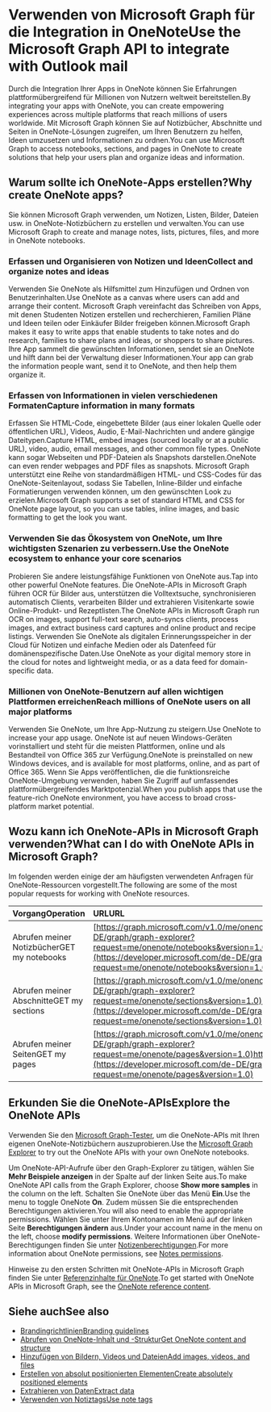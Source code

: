 # <a name="use-microsoft-graph-to-integrate-with-onenote"></a><span data-ttu-id="e1bfe-101">Verwenden von Microsoft Graph für die Integration in OneNote</span><span class="sxs-lookup"><span data-stu-id="e1bfe-101">Use the Microsoft Graph API to integrate with Outlook mail</span></span>

<span data-ttu-id="e1bfe-102">Durch die Integration Ihrer Apps in OneNote können Sie Erfahrungen plattformübergreifend für Millionen von Nutzern weltweit bereitstellen.</span><span class="sxs-lookup"><span data-stu-id="e1bfe-102">By integrating your apps with OneNote, you can create empowering experiences across multiple platforms that reach millions of users worldwide.</span></span> <span data-ttu-id="e1bfe-103">Mit Microsoft Graph können Sie auf Notizbücher, Abschnitte und Seiten in OneNote-Lösungen zugreifen, um Ihren Benutzern zu helfen, Ideen umzusetzen und Informationen zu ordnen.</span><span class="sxs-lookup"><span data-stu-id="e1bfe-103">You can use Microsoft Graph to access notebooks, sections, and pages in OneNote to create solutions that help your users plan and organize ideas and information.</span></span>

## <a name="why-create-onenote-apps"></a><span data-ttu-id="e1bfe-104">Warum sollte ich OneNote-Apps erstellen?</span><span class="sxs-lookup"><span data-stu-id="e1bfe-104">Why create OneNote apps?</span></span>

<span data-ttu-id="e1bfe-105">Sie können Microsoft Graph verwenden, um Notizen, Listen, Bilder, Dateien usw. in OneNote-Notizbüchern zu erstellen und verwalten.</span><span class="sxs-lookup"><span data-stu-id="e1bfe-105">You can use Microsoft Graph to create and manage notes, lists, pictures, files, and more in OneNote notebooks.</span></span>

### <a name="collect-and-organize-notes-and-ideas"></a><span data-ttu-id="e1bfe-106">Erfassen und Organisieren von Notizen und Ideen</span><span class="sxs-lookup"><span data-stu-id="e1bfe-106">Collect and organize notes and ideas</span></span>  
<span data-ttu-id="e1bfe-107">Verwenden Sie OneNote als Hilfsmittel zum Hinzufügen und Ordnen von Benutzerinhalten.</span><span class="sxs-lookup"><span data-stu-id="e1bfe-107">Use OneNote as a canvas where users can add and arrange their content.</span></span> <span data-ttu-id="e1bfe-108">Microsoft Graph vereinfacht das Schreiben von Apps, mit denen Studenten Notizen erstellen und recherchieren, Familien Pläne und Ideen teilen oder Einkäufer Bilder freigeben können.</span><span class="sxs-lookup"><span data-stu-id="e1bfe-108">Microsoft Graph makes it easy to write apps that enable students to take notes and do research, families to share plans and ideas, or shoppers to share pictures.</span></span> <span data-ttu-id="e1bfe-109">Ihre App sammelt die gewünschten Informationen, sendet sie an OneNote und hilft dann bei der Verwaltung dieser Informationen.</span><span class="sxs-lookup"><span data-stu-id="e1bfe-109">Your app can grab the information people want, send it to OneNote, and then help them organize it.</span></span>

### <a name="capture-information-in-many-formats"></a><span data-ttu-id="e1bfe-110">Erfassen von Informationen in vielen verschiedenen Formaten</span><span class="sxs-lookup"><span data-stu-id="e1bfe-110">Capture information in many formats</span></span>
<span data-ttu-id="e1bfe-111">Erfassen Sie HTML-Code, eingebettete Bilder (aus einer lokalen Quelle oder öffentlichen URL), Videos, Audio, E-Mail-Nachrichten und andere gängige Dateitypen.</span><span class="sxs-lookup"><span data-stu-id="e1bfe-111">Capture HTML, embed images (sourced locally or at a public URL), video, audio, email messages, and other common file types.</span></span> <span data-ttu-id="e1bfe-112">OneNote kann sogar Webseiten und PDF-Dateien als Snapshots darstellen.</span><span class="sxs-lookup"><span data-stu-id="e1bfe-112">OneNote can even render webpages and PDF files as snapshots.</span></span> <span data-ttu-id="e1bfe-113">Microsoft Graph unterstützt eine Reihe von standardmäßigen HTML- und CSS-Codes für das OneNote-Seitenlayout, sodass Sie Tabellen, Inline-Bilder und einfache Formatierungen verwenden können, um den gewünschten Look zu erzielen.</span><span class="sxs-lookup"><span data-stu-id="e1bfe-113">Microsoft Graph supports a set of standard HTML and CSS for OneNote page layout, so you can use tables, inline images, and basic formatting to get the look you want.</span></span> 

### <a name="use-the-onenote-ecosystem-to-enhance-your-core-scenarios"></a><span data-ttu-id="e1bfe-114">Verwenden Sie das Ökosystem von OneNote, um Ihre wichtigsten Szenarien zu verbessern.</span><span class="sxs-lookup"><span data-stu-id="e1bfe-114">Use the OneNote ecosystem to enhance your core scenarios</span></span>
<span data-ttu-id="e1bfe-115">Probieren Sie andere leistungsfähige Funktionen von OneNote aus.</span><span class="sxs-lookup"><span data-stu-id="e1bfe-115">Tap into other powerful OneNote features.</span></span> <span data-ttu-id="e1bfe-116">Die OneNote-APIs in Microsoft Graph führen OCR für Bilder aus, unterstützen die Volltextsuche, synchronisieren automatisch Clients, verarbeiten Bilder und extrahieren Visitenkarte sowie Online-Produkt- und Rezeptlisten.</span><span class="sxs-lookup"><span data-stu-id="e1bfe-116">The OneNote APIs in Microsoft Graph run OCR on images, support full-text search, auto-syncs clients, process images, and extract business card captures and online product and recipe listings.</span></span> <span data-ttu-id="e1bfe-117">Verwenden Sie OneNote als digitalen Erinnerungsspeicher in der Cloud für Notizen und einfache Medien oder als Datenfeed für domänenspezifische Daten.</span><span class="sxs-lookup"><span data-stu-id="e1bfe-117">Use OneNote as your digital memory store in the cloud for notes and lightweight media, or as a data feed for domain-specific data.</span></span> 

### <a name="reach-millions-of-onenote-users-on-all-major-platforms"></a><span data-ttu-id="e1bfe-118">Millionen von OneNote-Benutzern auf allen wichtigen Plattformen erreichen</span><span class="sxs-lookup"><span data-stu-id="e1bfe-118">Reach millions of OneNote users on all major platforms</span></span>
<span data-ttu-id="e1bfe-119">Verwenden Sie OneNote, um Ihre App-Nutzung zu steigern.</span><span class="sxs-lookup"><span data-stu-id="e1bfe-119">Use OneNote to increase your app usage.</span></span> <span data-ttu-id="e1bfe-120">OneNote ist auf neuen Windows-Geräten vorinstalliert und steht für die meisten Plattformen, online und als Bestandteil von Office 365 zur Verfügung.</span><span class="sxs-lookup"><span data-stu-id="e1bfe-120">OneNote is preinstalled on new Windows devices, and is available for most platforms, online, and as part of Office 365.</span></span> <span data-ttu-id="e1bfe-121">Wenn Sie Apps veröffentlichen, die die funktionsreiche OneNote-Umgebung verwenden, haben Sie Zugriff auf umfassendes plattformübergreifendes Marktpotenzial.</span><span class="sxs-lookup"><span data-stu-id="e1bfe-121">When you publish apps that use the feature-rich OneNote environment, you have access to broad cross-platform market potential.</span></span>

<!-- Might be good to show a few examples of Microsoft Graph API calls here, similar to what we have in the featured scenarios topic: https://developer.microsoft.com/en-us/graph/docs/concepts/featured_scenarios. You could have an H2 section called "What can I do with OneNote APIs in Microsoft Graph?"-->

## <a name="what-can-i-do-with-onenote-apis-in-microsoft-graph"></a><span data-ttu-id="e1bfe-122">Wozu kann ich OneNote-APIs in Microsoft Graph verwenden?</span><span class="sxs-lookup"><span data-stu-id="e1bfe-122">What can I do with OneNote APIs in Microsoft Graph?</span></span>

<span data-ttu-id="e1bfe-123">Im folgenden werden einige der am häufigsten verwendeten Anfragen für OneNote-Ressourcen vorgestellt.</span><span class="sxs-lookup"><span data-stu-id="e1bfe-123">The following are some of the most popular requests for working with OneNote resources.</span></span>

|<span data-ttu-id="e1bfe-124">Vorgang</span><span class="sxs-lookup"><span data-stu-id="e1bfe-124">Operation</span></span>|<span data-ttu-id="e1bfe-125">URL</span><span class="sxs-lookup"><span data-stu-id="e1bfe-125">URL</span></span>|
|:--------|:--|
|<span data-ttu-id="e1bfe-126">Abrufen meiner Notizbücher</span><span class="sxs-lookup"><span data-stu-id="e1bfe-126">GET my notebooks</span></span>|<span data-ttu-id="e1bfe-127">[https://graph.microsoft.com/v1.0/me/onenote/notebooks](https://developer.microsoft.com/de-DE/graph/graph-explorer?request=me/onenote/notebooks&version=1.0)</span><span class="sxs-lookup"><span data-stu-id="e1bfe-127">https://graph.microsoft.com[/v1.0/me/drive/root/children](https://developer.microsoft.com/de-DE/graph/graph-explorer?request=me/onenote/notebooks&version=1.0)</span></span>|
|<span data-ttu-id="e1bfe-128">Abrufen meiner Abschnitte</span><span class="sxs-lookup"><span data-stu-id="e1bfe-128">GET my sections</span></span>|<span data-ttu-id="e1bfe-129">[https://graph.microsoft.com/v1.0/me/onenote/sections](https://developer.microsoft.com/de-DE/graph/graph-explorer?request=me/onenote/sections&version=1.0)</span><span class="sxs-lookup"><span data-stu-id="e1bfe-129">https://graph.microsoft.com[/v1.0/me/drive/root/children](https://developer.microsoft.com/de-DE/graph/graph-explorer?request=me/onenote/sections&version=1.0)</span></span>|
|<span data-ttu-id="e1bfe-130">Abrufen meiner Seiten</span><span class="sxs-lookup"><span data-stu-id="e1bfe-130">GET my pages</span></span>|<span data-ttu-id="e1bfe-131">[https://graph.microsoft.com/v1.0/me/onenote/pages](https://developer.microsoft.com/de-DE/graph/graph-explorer?request=me/onenote/pages&version=1.0)</span><span class="sxs-lookup"><span data-stu-id="e1bfe-131">https://graph.microsoft.com[/v1.0/me/drive/root/children](https://developer.microsoft.com/de-DE/graph/graph-explorer?request=me/onenote/pages&version=1.0)</span></span>|

## <a name="explore-the-onenote-apis"></a><span data-ttu-id="e1bfe-132">Erkunden Sie die OneNote-APIs</span><span class="sxs-lookup"><span data-stu-id="e1bfe-132">Explore the OneNote APIs</span></span>
<span data-ttu-id="e1bfe-133">Verwenden Sie den [Microsoft Graph-Tester](https://developer.microsoft.com/de-DE/graph/graph-explorer), um die OneNote-APIs mit Ihren eigenen OneNote-Notizbüchern auszuprobieren.</span><span class="sxs-lookup"><span data-stu-id="e1bfe-133">Use the [Microsoft Graph Explorer](https://developer.microsoft.com/de-DE/graph/graph-explorer) to try out the OneNote APIs with your own OneNote notebooks.</span></span>

<span data-ttu-id="e1bfe-134">Um OneNote-API-Aufrufe über den Graph-Explorer zu tätigen, wählen Sie **Mehr Beispiele anzeigen** in der Spalte auf der linken Seite aus.</span><span class="sxs-lookup"><span data-stu-id="e1bfe-134">To make OneNote API calls from the Graph Explorer, choose **Show more samples** in the column on the left.</span></span> <span data-ttu-id="e1bfe-135">Schalten Sie OneNote über das Menü **Ein**.</span><span class="sxs-lookup"><span data-stu-id="e1bfe-135">Use the menu to toggle OneNote **On**.</span></span> <span data-ttu-id="e1bfe-136">Zudem müssen Sie die entsprechenden Berechtigungen aktivieren.</span><span class="sxs-lookup"><span data-stu-id="e1bfe-136">You will also need to enable the appropriate permissions.</span></span> <span data-ttu-id="e1bfe-137">Wählen Sie unter Ihrem Kontonamen im Menü auf der linken Seite **Berechtigungen ändern** aus.</span><span class="sxs-lookup"><span data-stu-id="e1bfe-137">Under your account name in the menu on the left, choose **modify permissions**.</span></span> <span data-ttu-id="e1bfe-138">Weitere Informationen über OneNote-Berechtigungen finden Sie unter [Notizenberechtigungen](permissions_reference.md#notes-permissions).</span><span class="sxs-lookup"><span data-stu-id="e1bfe-138">For more information about OneNote permissions, see [Notes permissions](permissions_reference.md#notes-permissions).</span></span>

<span data-ttu-id="e1bfe-139">Hinweise zu den ersten Schritten mit OneNote-APIs in Microsoft Graph finden Sie unter [Referenzinhalte für OneNote](../api-reference/v1.0/resources/onenote.md).</span><span class="sxs-lookup"><span data-stu-id="e1bfe-139">To get started with OneNote APIs in Microsoft Graph, see the [OneNote reference content](../api-reference/v1.0/resources/onenote.md).</span></span>

## <a name="see-also"></a><span data-ttu-id="e1bfe-140">Siehe auch</span><span class="sxs-lookup"><span data-stu-id="e1bfe-140">See also</span></span>

* [<span data-ttu-id="e1bfe-141">Brandingrichtlinien</span><span class="sxs-lookup"><span data-stu-id="e1bfe-141">Branding guidelines</span></span>](https://msdn.microsoft.com/de-DE/office/office365/howto/onenote-branding)
* [<span data-ttu-id="e1bfe-142">Abrufen von OneNote-Inhalt und -Struktur</span><span class="sxs-lookup"><span data-stu-id="e1bfe-142">Get OneNote content and structure</span></span>](https://msdn.microsoft.com/de-DE/office/office365/howto/onenote-get-content)
* [<span data-ttu-id="e1bfe-143">Hinzufügen von Bildern, Videos und Dateien</span><span class="sxs-lookup"><span data-stu-id="e1bfe-143">Add images, videos, and files</span></span>](https://msdn.microsoft.com/de-DE/office/office365/howto/onenote-images-files)
* [<span data-ttu-id="e1bfe-144">Erstellen von absolut positionierten Elementen</span><span class="sxs-lookup"><span data-stu-id="e1bfe-144">Create absolutely positioned elements</span></span>](https://msdn.microsoft.com/de-DE/office/office365/howto/onenote-abs-pos)
* [<span data-ttu-id="e1bfe-145">Extrahieren von Daten</span><span class="sxs-lookup"><span data-stu-id="e1bfe-145">Extract data</span></span>](https://msdn.microsoft.com/de-DE/office/office365/howto/onenote-extract-data)
* [<span data-ttu-id="e1bfe-146">Verwenden von Notiztags</span><span class="sxs-lookup"><span data-stu-id="e1bfe-146">Use note tags</span></span>](https://msdn.microsoft.com/de-DE/office/office365/howto/onenote-note-tags)

